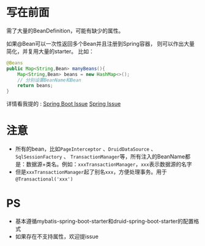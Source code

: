 # 写在前面

需了大量的BeanDefinition，可能有缺少的属性。

如果@Bean可以一次性返回多个Bean并且注册到Spring容器，
则可以作出大量简化，并复用大量的starter。
比如：
```java
@Beans
public Map<String,Bean> manyBeans(){
    Map<String,Bean> beans = new HashMap<>();
    // 分别设置BeanName和Bean
    return beans;
}
```

详情看我提的 :
[Spring Boot Issue](https://github.com/spring-projects/spring-boot/issues/14978)
[Spring Issue](https://jira.spring.io/browse/SPR-17441)

# 注意
- 所有的bean，比如`PageInterceptor`  、`DruidDataSource` 、 `SqlSessionFactory` 、 `TransactionManager`等，所有注入的BeanName都是：数据源+类名。例如：`xxxTransactionManager`，`xxx`表示数据源的名字
- 但是`xxxTransactionManager`起了别名`xxx`，方便处理事务。用于`@Transactional('xxx')`

#  PS
- 基本遵循mybatis-spring-boot-starter和druid-spring-boot-starter的配置格式
- 如果存在不支持属性，欢迎提issue

